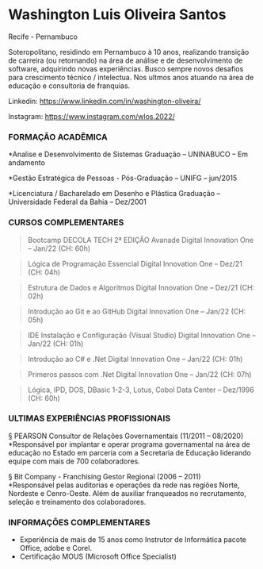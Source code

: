 # Washington Luis Oliveira Santos


Recife - Pernambuco

Soteropolitano, residindo em Pernambuco à 10 anos, realizando transição de carreira (ou retornando) na área de análise e de desenvolvimento de software, adquirindo novas experiências. Busco sempre novos desafios para crescimento técnico / intelectua.
Nos ultmos anos atuando na área de educação e consultoria de franquias.

Linkedin: https://www.linkedin.com/in/washington-oliveira/

Instagram: https://www.instagram.com/wlos.2022/


### FORMAÇÃO ACADÊMICA
*Analise e Desenvolvimento de Sistemas
Graduação – UNINABUCO – Em andamento

*Gestão Estratégica de Pessoas - 
Pós-Graduação – UNIFG – jun/2015

*Licenciatura / Bacharelado em Desenho e Plástica
Graduação – Universidade Federal da Bahia – Dez/2001


### CURSOS COMPLEMENTARES

> Bootcamp DECOLA TECH 2ª EDIÇÃO Avanade
Digital Innovation One – Jan/22 (CH: 60h)

> Lógica de Programação Essencial
Digital Innovation One – Dez/21 (CH: 04h)

> Estrutura de Dados e Algoritmos
Digital Innovation One – Dez/21 (CH: 02h)

> Introdução ao Git e ao GitHub
Digital Innovation One – Jan/22 (CH: 05h)

> IDE Instalação e Configuração (Visual Studio)
Digital Innovation One – Jan/22 (CH: 01h)

> Introdução ao C# e .Net
Digital Innovation One – Jan/22 (CH: 01h)

> Primeros passos com .Net
Digital Innovation One – Jan/22 (CH: 07h)

> Lógica, IPD, DOS, DBasic 1-2-3, Lotus, Cobol
Data Center – Dez/1996 (CH: 60h)


### ULTIMAS EXPERIÊNCIAS PROFISSIONAIS
§ PEARSON 
Consultor de Relações Governamentais (11/2011 – 08/2020) <BR>
*Responsável por implantar e operar programa governamental na área de educação no Estado em parceria com a Secretaria de Educação liderando equipe com mais de 700 colaboradores.

§ Bit Company - Franchising
Gestor Regional (2006 – 2011) <BR>
*Responsável pelas auditorias e operações da rede nas regiões Norte, Nordeste e Cenro-Oeste. Além de auxiliar franqueados no recrutamento, seleção e treinamento dos colaboradores.

  
 ### INFORMAÇÕES COMPLEMENTARES
* Experiência de mais de 15 anos como Instrutor de Informática pacote Office, adobe e Corel. 
* Certificação MOUS (Microsoft Office Specialist) 
